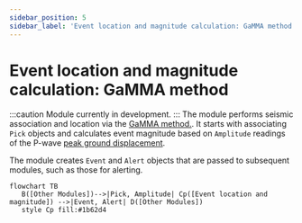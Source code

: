```yaml
---
sidebar_position: 5
sidebar_label: 'Event location and magnitude calculation: GaMMA method'
---
```


# Event location and magnitude calculation: GaMMA method
:::caution
Module currently in development.
:::
The module performs seismic association and location via the [GaMMA method.](https://agupubs.onlinelibrary.wiley.com/doi/abs/10.1029/2021JB023249). It starts with associating `Pick` objects and calculates event magnitude based on `Amplitude` readings of the P-wave [peak ground displacement](https://agupubs.onlinelibrary.wiley.com/doi/full/10.1029/2007JB005386).


The module creates `Event` and `Alert` objects that are passed to subsequent modules, such as those for alerting.

```mermaid
flowchart TB
   B([Other Modules])-->|Pick, Amplitude| Cp([Event location and magnitude]) -->|Event, Alert| D([Other Modules])
   style Cp fill:#1b62d4
```